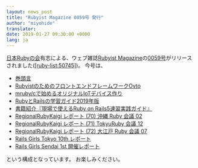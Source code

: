 ```yaml
---
layout: news_post
title: "Rubyist Magazine 0059号 発行"
author: "miyohide"
translator:
date: 2019-01-27 09:30:00 +0000
lang: ja
---
```


[日本Rubyの会][1]有志による、ウェブ雑誌[Rubyist Magazine][2]の[0059号][3]がリリースされました([\[ruby-list:50745\]][4])。
今号は、

* [巻頭言](https://magazine.rubyist.net/articles/0059/0059-ForeWord.html)
* [RubyistのためのフロントエンドフレームワークOvto](https://magazine.rubyist.net/articles/0059/0059-Ovto.html)
* [mruby/cで始めるオリジナルIoTデバイス作り](https://magazine.rubyist.net/articles/0059/0059-original_mrubyc_iot_device.html)
* [RubyとRailsの学習ガイド2019年版](https://magazine.rubyist.net/articles/0059/0059-Ruby-Rails-Beginners-Guide.html)
* [書籍紹介『現場で使えるRuby on Rails5速習実践ガイド』](https://magazine.rubyist.net/articles/0059/0059-genba-rails.html)
* [RegionalRubyKaigi レポート (70) 沖縄 Ruby 会議 02](https://magazine.rubyist.net/articles/0059/0059-OkinawaRubyKaigi02Report.html)
* [RegionalRubyKaigi レポート (71) TokyuRuby 会議 12](https://magazine.rubyist.net/articles/0059/0059-TokyuRubyKaigi12Report.html)
* [RegionalRubyKaigi レポート (72) 大江戸 Ruby 会議 07](https://magazine.rubyist.net/articles/0059/0059-OedoRubyKaigi07Report.html)
* [Rails Girls Tokyo 10th レポート](https://magazine.rubyist.net/articles/0059/0059-RailsGirlsTokyo10th.html)
* [Rails Girls Sendai 1st 開催レポート](https://magazine.rubyist.net/articles/0059/0059-RailsGirlsSendai1stReport.html)

 という構成となっています。
 お楽しみください。

[1]: https://ruby-no-kai.org/
[2]: https://magazine.rubyist.net/
[3]: https://magazine.rubyist.net/articles/0059/0059-index.html
[4]: https://blade.ruby-lang.org/ruby-list/50745
